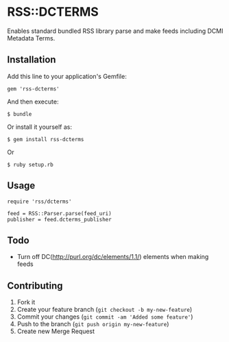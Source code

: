 RSS::DCTERMS
============

Enables standard bundled RSS library parse and make feeds including DCMI Metadata Terms.

Installation
------------

Add this line to your application's Gemfile:

    gem 'rss-dcterms'

And then execute:

    $ bundle

Or install it yourself as:

    $ gem install rss-dcterms

Or

    $ ruby setup.rb

Usage
-----

    require 'rss/dcterms'

    feed = RSS::Parser.parse(feed_uri)
    publisher = feed.dcterms_publisher

Todo
----

* Turn off DC(http://purl.org/dc/elements/1.1/) elements when making feeds

Contributing
------------

1. Fork it
2. Create your feature branch (`git checkout -b my-new-feature`)
3. Commit your changes (`git commit -am 'Added some feature'`)
4. Push to the branch (`git push origin my-new-feature`)
5. Create new Merge Request
